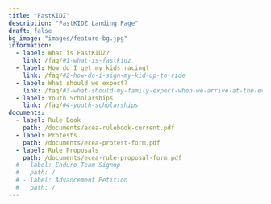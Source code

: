 ```yaml
---
title: "FastKIDZ"
description: "FastKIDZ Landing Page"
draft: false
bg_image: "images/feature-bg.jpg"
information:
  - label: What is FastKIDZ?
    link: /faq/#1-what-is-fastkidz
  - label: How do I get my kids racing?
    link: /faq/#2-how-do-i-sign-my-kid-up-to-ride
  - label: What should we expect?
    link: /faq/#3-what-should-my-family-expect-when-we-arrive-at-the-event
  - label: Youth Scholarships
    link: /faq/#4-youth-scholarships
documents:
  - label: Rule Book
    path: /documents/ecea-rulebook-current.pdf
  - label: Protests
    path: /documents/ecea-protest-form.pdf
  - label: Rule Proposals
    path: /documents/ecea-rule-proposal-form.pdf
  # - label: Enduro Team Signup
  #   path: /
  # - label: Advancement Petition
  #   path: /
---
```

